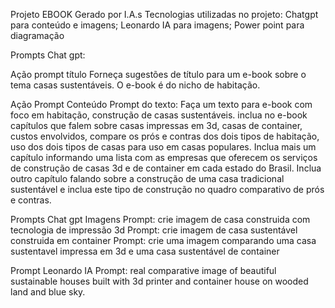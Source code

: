 Projeto EBOOK Gerado por I.A.s
Tecnologias utilizadas no projeto: 
Chatgpt para conteúdo e imagens;
Leonardo IA para imagens;
Power point para diagramação

Prompts Chat gpt:

Ação	prompt título
Forneça sugestões de título para um e-book sobre o tema casas sustentáveis. O e-book é do nicho de habitação.

Ação Prompt Conteúdo
Prompt do texto: Faça um texto para e-book com foco em habitação, construção de casas sustentáveis.
inclua no e-book capítulos que falem sobre casas impressas em 3d, casas de container, custos envolvidos, compare os prós e contras dos dois tipos de habitação, uso dos dois tipos de casas para uso em casas populares.
Inclua mais um capítulo informando uma lista com as empresas que oferecem os serviços de construção de casas 3d e de container em cada estado do Brasil. Inclua outro capítulo falando sobre a construção de uma casa tradicional sustentável e inclua este tipo de construção no quadro comparativo de prós e contras.

Prompts Chat gpt Imagens
Prompt: crie imagem de casa construida com tecnologia de impressão 3d
Prompt: crie imagem de casa sustentável construida em container
Prompt: crie uma imagem comparando uma casa sustentavel impressa em 3d e uma casa sustentável de container

Prompt Leonardo IA
Prompt: real comparative image of beautiful sustainable houses built with 3d printer and container house on wooded land and blue sky.
